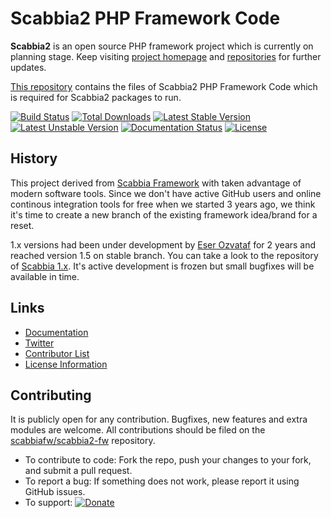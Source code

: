 # Scabbia2 PHP Framework Code

**Scabbia2** is an open source PHP framework project which is currently on planning stage. Keep visiting [project homepage](http://scabbiafw.com/) and [repositories](https://github.com/scabbiafw/) for further updates.

[This repository](https://github.com/scabbiafw/scabbia2-fw/) contains the files of Scabbia2 PHP Framework Code which is required for Scabbia2 packages to run.

[![Build Status](https://travis-ci.org/scabbiafw/scabbia2-fw.png?branch=master)](https://travis-ci.org/scabbiafw/scabbia2-fw)
[![Total Downloads](https://poser.pugx.org/scabbiafw/scabbia2-fw/downloads.png)](https://packagist.org/packages/scabbiafw/scabbia2-fw)
[![Latest Stable Version](https://poser.pugx.org/scabbiafw/scabbia2-fw/v/stable)](https://packagist.org/packages/scabbiafw/scabbia2-fw)
[![Latest Unstable Version](https://poser.pugx.org/scabbiafw/scabbia2-fw/v/unstable)](https://packagist.org/packages/scabbiafw/scabbia2-fw)
[![Documentation Status](https://readthedocs.org/projects/scabbia2-documentation/badge/?version=latest)](http://docs.scabbiafw.com/)
[![License](https://poser.pugx.org/scabbiafw/scabbia2-fw/license.png)](https://packagist.org/packages/scabbiafw/scabbia2-fw)

## History

This project derived from [Scabbia Framework](https://github.com/larukedi/Scabbia-Framework/) with taken advantage of modern software tools. Since we don't have active GitHub users and online continous integration tools for free when we started 3 years ago, we think it's time to create a new branch of the existing framework idea/brand for a reset.

1.x versions had been under development by [Eser Ozvataf](http://eser.ozvataf.com/) for 2 years and reached version 1.5 on stable branch. You can take a look to the repository of [Scabbia 1.x](https://github.com/larukedi/Scabbia-Framework/). It's active development is frozen but small bugfixes will be available in time.


## Links
- [Documentation](http://docs.scabbiafw.com/)
- [Twitter](https://twitter.com/scabbiafw)
- [Contributor List](contributors.md)
- [License Information](LICENSE)


## Contributing
It is publicly open for any contribution. Bugfixes, new features and extra modules are welcome. All contributions should be filed on the [scabbiafw/scabbia2-fw](https://github.com/scabbiafw/scabbia2-fw) repository.

* To contribute to code: Fork the repo, push your changes to your fork, and submit a pull request.
* To report a bug: If something does not work, please report it using GitHub issues.
* To support: [![Donate](https://www.paypalobjects.com/en_US/i/btn/btn_donate_LG.gif)](https://www.paypal.com/cgi-bin/webscr?cmd=_s-xclick&hosted_button_id=BXNMWG56V6LYS)
